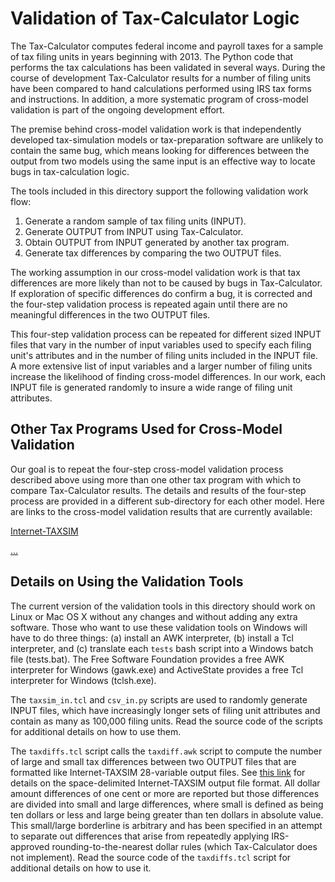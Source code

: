 Validation of Tax-Calculator Logic
==================================

The Tax-Calculator computes federal income and payroll taxes for a
sample of tax filing units in years beginning with 2013.  The Python
code that performs the tax calculations has been validated in several
ways.  During the course of development Tax-Calculator results for a
number of filing units have been compared to hand calculations
performed using IRS tax forms and instructions.  In addition, a more
systematic program of cross-model validation is part of the ongoing
development effort.

The premise behind cross-model validation work is that independently
developed tax-simulation models or tax-preparation software are
unlikely to contain the same bug, which means looking for differences
between the output from two models using the same input is an
effective way to locate bugs in tax-calculation logic.

The tools included in this directory support the following validation
work flow:

  1. Generate a random sample of tax filing units (INPUT).
  2. Generate OUTPUT from INPUT using Tax-Calculator.
  3. Obtain OUTPUT from INPUT generated by another tax program.
  4. Generate tax differences by comparing the two OUTPUT files.

The working assumption in our cross-model validation work is that tax
differences are more likely than not to be caused by bugs in
Tax-Calculator.  If exploration of specific differences do confirm a
bug, it is corrected and the four-step validation process is repeated
again until there are no meaningful differences in the two OUTPUT
files.

This four-step validation process can be repeated for different sized
INPUT files that vary in the number of input variables used to specify
each filing unit's attributes and in the number of filing units
included in the INPUT file.  A more extensive list of input variables
and a larger number of filing units increase the likelihood of finding
cross-model differences.  In our work, each INPUT file is generated
randomly to insure a wide range of filing unit attributes.

Other Tax Programs Used for Cross-Model Validation
--------------------------------------------------

Our goal is to repeat the four-step cross-model validation process
described above using more than one other tax program with which to
compare Tax-Calculator results.  The details and results of the
four-step process are provided in a different sub-directory for each
other model.  Here are links to the cross-model validation results
that are currently available:

[Internet-TAXSIM](taxsim/README.md)

[...]()


Details on Using the Validation Tools
-------------------------------------

The current version of the validation tools in this directory should
work on Linux or Mac OS X without any changes and without adding any
extra software.  Those who want to use these validation tools on Windows
will have to do three things: (a) install an AWK interpreter,
(b) install a Tcl interpreter, and (c) translate each `tests` bash script
into a Windows batch file (tests.bat).  The Free Software Foundation
provides a free AWK interpreter for Windows (gawk.exe) and ActiveState
provides a free Tcl interpreter for Windows (tclsh.exe).

The `taxsim_in.tcl` and `csv_in.py` scripts are used to randomly
generate INPUT files, which have increasingly longer sets of filing
unit attributes and contain as many as 100,000 filing units.  Read the
source code of the scripts for additional details on how to use them.

The `taxdiffs.tcl` script calls the `taxdiff.awk` script to compute
the number of large and small tax differences between two OUTPUT files
that are formatted like Internet-TAXSIM 28-variable output files.  See
[this link](http://users.nber.org/~taxsim/taxsim-calc9/index.html) for
details on the space-delimited Internet-TAXSIM output file format.
All dollar amount differences of one cent or more are reported but
those differences are divided into small and large differences, where
small is defined as being ten dollars or less and large being greater
than ten dollars in absolute value.  This small/large borderline is
arbitrary and has been specified in an attempt to separate out
differences that arise from repeatedly applying IRS-approved
rounding-to-the-nearest dollar rules (which Tax-Calculator does not
implement).  Read the source code of the `taxdiffs.tcl` script for
additional details on how to use it.
